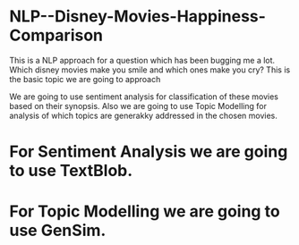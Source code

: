 # NLP--Disney-Movies-Happiness-Comparison

This is a NLP approach for a question which has been bugging me a lot. Which disney movies make you smile and which ones make you cry?
This is the basic topic we are going to approach

We are going to use sentiment analysis for classification of these movies based on their synopsis. Also we are going to use Topic Modelling for analysis of which topics are generakky addressed in the chosen movies.

# For Sentiment Analysis we are going to use TextBlob.
# For Topic Modelling we are going to use GenSim.
